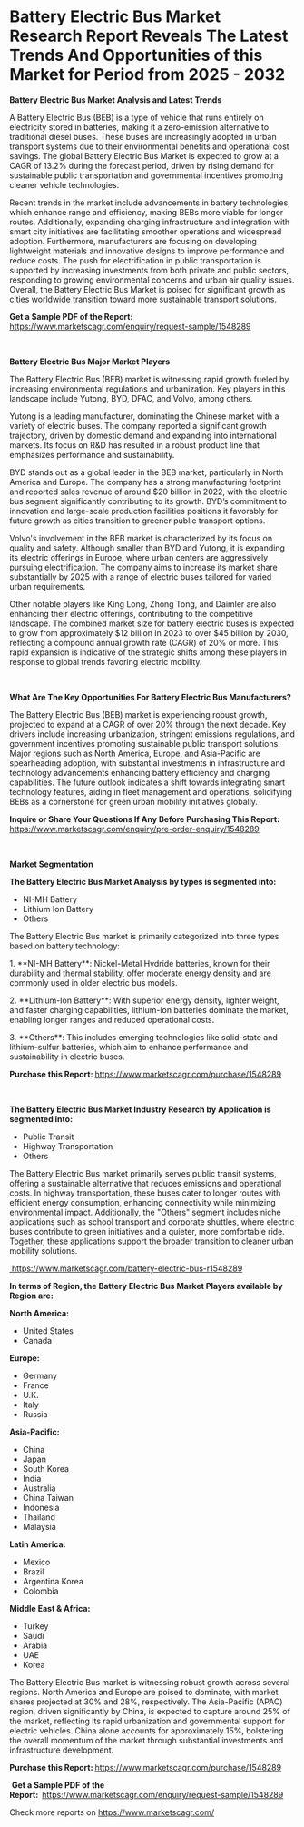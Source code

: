 <p><h1>Battery Electric Bus Market Research Report Reveals The Latest Trends And Opportunities of this Market for Period from 2025 - 2032</h1></p><p><strong>Battery Electric Bus Market Analysis and Latest Trends</strong></p>
<p><p>A Battery Electric Bus (BEB) is a type of vehicle that runs entirely on electricity stored in batteries, making it a zero-emission alternative to traditional diesel buses. These buses are increasingly adopted in urban transport systems due to their environmental benefits and operational cost savings. The global Battery Electric Bus Market is expected to grow at a CAGR of 13.2% during the forecast period, driven by rising demand for sustainable public transportation and governmental incentives promoting cleaner vehicle technologies.</p><p>Recent trends in the market include advancements in battery technologies, which enhance range and efficiency, making BEBs more viable for longer routes. Additionally, expanding charging infrastructure and integration with smart city initiatives are facilitating smoother operations and widespread adoption. Furthermore, manufacturers are focusing on developing lightweight materials and innovative designs to improve performance and reduce costs. The push for electrification in public transportation is supported by increasing investments from both private and public sectors, responding to growing environmental concerns and urban air quality issues. Overall, the Battery Electric Bus Market is poised for significant growth as cities worldwide transition toward more sustainable transport solutions.</p></p>
<p><strong>Get a Sample PDF of the Report:&nbsp;</strong> <a href="https://www.marketscagr.com/enquiry/request-sample/1548289?utm_campaign=3191&utm_medium=2&utm_source=Github&utm_content=ia&utm_term=30032025&utm_id=battery-electric-bus">https://www.marketscagr.com/enquiry/request-sample/1548289</a></p>
<p>&nbsp;</p>
<p><strong>Battery Electric Bus Major Market Players</strong></p>
<p><p>The Battery Electric Bus (BEB) market is witnessing rapid growth fueled by increasing environmental regulations and urbanization. Key players in this landscape include Yutong, BYD, DFAC, and Volvo, among others.</p><p>Yutong is a leading manufacturer, dominating the Chinese market with a variety of electric buses. The company reported a significant growth trajectory, driven by domestic demand and expanding into international markets. Its focus on R&D has resulted in a robust product line that emphasizes performance and sustainability.</p><p>BYD stands out as a global leader in the BEB market, particularly in North America and Europe. The company has a strong manufacturing footprint and reported sales revenue of around $20 billion in 2022, with the electric bus segment significantly contributing to its growth. BYD’s commitment to innovation and large-scale production facilities positions it favorably for future growth as cities transition to greener public transport options.</p><p>Volvo's involvement in the BEB market is characterized by its focus on quality and safety. Although smaller than BYD and Yutong, it is expanding its electric offerings in Europe, where urban centers are aggressively pursuing electrification. The company aims to increase its market share substantially by 2025 with a range of electric buses tailored for varied urban requirements.</p><p>Other notable players like King Long, Zhong Tong, and Daimler are also enhancing their electric offerings, contributing to the competitive landscape. The combined market size for battery electric buses is expected to grow from approximately $12 billion in 2023 to over $45 billion by 2030, reflecting a compound annual growth rate (CAGR) of 20% or more. This rapid expansion is indicative of the strategic shifts among these players in response to global trends favoring electric mobility.</p></p>
<p>&nbsp;</p>
<p><strong>What Are The Key Opportunities For Battery Electric Bus Manufacturers?</strong></p>
<p><p>The Battery Electric Bus (BEB) market is experiencing robust growth, projected to expand at a CAGR of over 20% through the next decade. Key drivers include increasing urbanization, stringent emissions regulations, and government incentives promoting sustainable public transport solutions. Major regions such as North America, Europe, and Asia-Pacific are spearheading adoption, with substantial investments in infrastructure and technology advancements enhancing battery efficiency and charging capabilities. The future outlook indicates a shift towards integrating smart technology features, aiding in fleet management and operations, solidifying BEBs as a cornerstone for green urban mobility initiatives globally.</p></p>
<p><strong>Inquire or Share Your Questions If Any Before Purchasing This Report:</strong> <a href="https://www.marketscagr.com/enquiry/pre-order-enquiry/1548289?utm_campaign=3191&utm_medium=2&utm_source=Github&utm_content=ia&utm_term=30032025&utm_id=battery-electric-bus">https://www.marketscagr.com/enquiry/pre-order-enquiry/1548289</a></p>
<p>&nbsp;</p>
<p><strong>Market Segmentation</strong></p>
<p><strong>The Battery Electric Bus Market Analysis by types is segmented into:</strong></p>
<p><ul><li>NI-MH Battery</li><li>Lithium Ion Battery</li><li>Others</li></ul></p>
<p><p>The Battery Electric Bus market is primarily categorized into three types based on battery technology: </p><p>1. **NI-MH Battery**: Nickel-Metal Hydride batteries, known for their durability and thermal stability, offer moderate energy density and are commonly used in older electric bus models.</p><p>2. **Lithium-Ion Battery**: With superior energy density, lighter weight, and faster charging capabilities, lithium-ion batteries dominate the market, enabling longer ranges and reduced operational costs.</p><p>3. **Others**: This includes emerging technologies like solid-state and lithium-sulfur batteries, which aim to enhance performance and sustainability in electric buses.</p></p>
<p><strong>Purchase this Report:&nbsp;</strong><a href="https://www.marketscagr.com/purchase/1548289?utm_campaign=3191&utm_medium=2&utm_source=Github&utm_content=ia&utm_term=30032025&utm_id=battery-electric-bus">https://www.marketscagr.com/purchase/1548289</a></p>
<p>&nbsp;</p>
<p><strong>The Battery Electric Bus Market Industry Research by Application is segmented into:</strong></p>
<p><ul><li>Public Transit</li><li>Highway Transportation</li><li>Others</li></ul></p>
<p><p>The Battery Electric Bus market primarily serves public transit systems, offering a sustainable alternative that reduces emissions and operational costs. In highway transportation, these buses cater to longer routes with efficient energy consumption, enhancing connectivity while minimizing environmental impact. Additionally, the "Others" segment includes niche applications such as school transport and corporate shuttles, where electric buses contribute to green initiatives and a quieter, more comfortable ride. Together, these applications support the broader transition to cleaner urban mobility solutions.</p></p>
<p><a href="https://www.marketscagr.com/battery-electric-bus-r1548289?utm_campaign=3191&utm_medium=2&utm_source=Github&utm_content=ia&utm_term=30032025&utm_id=battery-electric-bus">&nbsp;https://www.marketscagr.com/battery-electric-bus-r1548289</a></p>
<p><strong>In terms of Region, the Battery Electric Bus Market Players available by Region are:</strong></p>
<p>
    <p> <strong> North America: </strong>
        <ul>
            <li>United States</li>
            <li>Canada</li>
        </ul>
        </p> 
    <p> <strong> Europe: </strong>
        <ul>
            <li>Germany</li>
            <li>France</li>
            <li>U.K.</li>
            <li>Italy</li>
            <li>Russia</li>
        </ul>
        </p> 
    <p> <strong> Asia-Pacific: </strong>
        <ul>
            <li>China</li>
            <li>Japan</li>
            <li>South Korea</li>
            <li>India</li>
            <li>Australia</li>
            <li>China Taiwan</li>
            <li>Indonesia</li>
            <li>Thailand</li>
            <li>Malaysia</li>
        </ul>
        </p> 
    <p> <strong> Latin America: </strong>
        <ul>
            <li>Mexico</li>
            <li>Brazil</li>
            <li>Argentina Korea</li>
            <li>Colombia</li>
        </ul>
        </p> 
    <p> <strong> Middle East & Africa: </strong>
        <ul>
            <li>Turkey</li>
            <li>Saudi</li>
            <li>Arabia</li>
            <li>UAE</li>
            <li>Korea</li>
        </ul>
    </p>
    </p>
<p><p>The Battery Electric Bus market is witnessing robust growth across several regions. North America and Europe are poised to dominate, with market shares projected at 30% and 28%, respectively. The Asia-Pacific (APAC) region, driven significantly by China, is expected to capture around 25% of the market, reflecting its rapid urbanization and governmental support for electric vehicles. China alone accounts for approximately 15%, bolstering the overall momentum of the market through substantial investments and infrastructure development.</p></p>
<p><strong>Purchase this Report: </strong><a href="https://www.marketscagr.com/purchase/1548289?utm_campaign=3191&utm_medium=2&utm_source=Github&utm_content=ia&utm_term=30032025&utm_id=battery-electric-bus">https://www.marketscagr.com/purchase/1548289</a></p>
<p>&nbsp;<strong>Get a Sample PDF of the Report:&nbsp;&nbsp;</strong><a href="https://www.marketscagr.com/enquiry/request-sample/1548289?utm_campaign=3191&utm_medium=2&utm_source=Github&utm_content=ia&utm_term=30032025&utm_id=battery-electric-bus">https://www.marketscagr.com/enquiry/request-sample/1548289</a></p>
<p><strong></strong></p>
<p>Check more reports on <a href="https://www.marketscagr.com/?utm_campaign=3191&utm_medium=2&utm_source=Github&utm_content=ia&utm_term=30032025&utm_id=battery-electric-bus">https://www.marketscagr.com/</a></p>